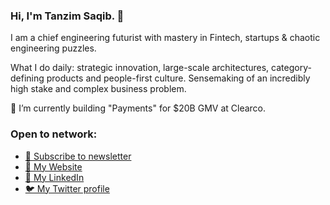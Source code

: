 ### Hi, I'm Tanzim Saqib. 👋

I am a chief engineering futurist with mastery in Fintech, startups & chaotic engineering puzzles.

What I do daily: strategic innovation, large-scale architectures, category-defining products and people-first culture. Sensemaking of an incredibly high stake and complex business problem.

🔭 I’m currently building "Payments" for $20B GMV at Clearco.

### Open to network:

- [💬 Subscribe to newsletter](https://saqib.substack.com/)
- [💼 My Website](https://tanzimsaqib.com)
- [💼 My LinkedIn](https://www.linkedin.com/in/tanzimsaqib/)
- [🐦 My Twitter profile](https://twitter.com/TanzimSaqib)


<!--
**tsaqib/tsaqib** is a ✨ _special_ ✨ repository because its `README.md` (this file) appears on your GitHub profile.

Here are some ideas to get you started:

- 🔭 I’m currently working on ...
- 🌱 I’m currently learning ...
- 👯 I’m looking to collaborate on ...
- 🤔 I’m looking for help with ...
- 💬 Ask me about ...
- 📫 How to reach me: ...
- 😄 Pronouns: ...
- ⚡ Fun fact: ...
-->
